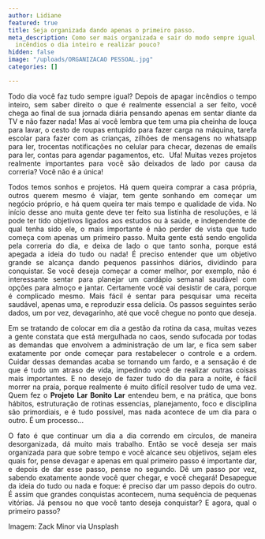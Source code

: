 ```yaml
---
author: Lidiane
featured: true
title: Seja organizada dando apenas o primeiro passo.
meta_description: Como ser mais organizada e sair do modo sempre igual, de apagar
  incêndios o dia inteiro e realizar pouco?
hidden: false
image: "/uploads/ORGANIZACAO PESSOAL.jpg"
categories: []

---
```

<p align="justify">Todo dia você faz tudo sempre igual? Depois de apagar incêndios o tempo inteiro, sem saber direito o que é realmente essencial a ser feito, você chega ao final de sua jornada diária pensando apenas em sentar diante da TV e não fazer nada! Mas aí você lembra que tem uma pia cheinha de louça para lavar, o cesto de roupas entupido para fazer carga na máquina, tarefa escolar para fazer com as crianças, zilhões de mensagens no whatsapp para ler, trocentas notificações no celular para checar, dezenas de emails para ler, contas para agendar pagamentos, etc.&nbsp; Ufa! Muitas vezes projetos realmente importantes para você são deixados de lado por causa da correria? Você não é a única!

<p align="justify">Todos temos sonhos e projetos. Há quem queira comprar a casa própria, outros querem mesmo é viajar, tem gente sonhando em começar um negócio próprio, e há quem queira ter mais tempo e qualidade de vida. No início desse ano muita gente deve ter feito sua listinha de resoluções, e lá pode ter tido objetivos ligados aos estudos ou à saúde, e independente de qual tenha sido ele, o mais importante é não perder de vista que tudo começa com apenas um primeiro passo. Muita gente está sendo engolida pela correria do dia, e deixa de lado o que tanto sonha, porque está apegada a ideia do tudo ou nada! É preciso entender que um objetivo grande se alcança dando pequenos passinhos diários, dividindo para conquistar. Se você deseja começar a comer melhor, por exemplo, não é interessante sentar para planejar um cardápio semanal saudável com opções para almoço e jantar. Certamente você vai desistir de cara, porque é complicado mesmo. Mais fácil é sentar para pesquisar uma receita saudável, apenas uma, e reproduzir essa delícia. Os passos seguintes serão dados, um por vez, devagarinho, até que você chegue no ponto que deseja.

<p align="justify">Em se tratando de colocar em dia a gestão da rotina da casa, muitas vezes a gente constata que está mergulhada no caos, sendo sufocada por todas as demandas que envolvem a administração de um lar, e fica sem saber exatamente por onde começar para restabelecer o controle e a ordem. Cuidar dessas demandas acaba se tornando um fardo, e a sensação é de que é tudo um atraso de vida, impedindo você de realizar outras coisas mais importantes. E no desejo de fazer tudo do dia para a noite, é fácil morrer na praia, porque realmente é muito difícil resolver tudo de uma vez. Quem fez o <strong>Projeto Lar Bonito Lar</strong> entendeu bem, e na prática, que bons hábitos, estruturação de rotinas essencias, planejamento, foco e disciplina são primordiais, e é tudo possível, mas nada acontece de um dia para o outro. É um processo…

<p align="justify">O fato é que continuar um dia a dia correndo em círculos, de maneira desorganizada, dá muito mais trabalho. Então se você deseja ser mais organizada para que sobre tempo e você alcance seu objetivos, sejam eles quais for, pense devagar e apenas em qual primeiro passo é importante dar, e depois de dar esse passo, pense no segundo. Dê um passo por vez, sabendo exatamente aonde você quer chegar, e você chegará! Desapegue da ideia do tudo ou nada e foque: é preciso dar um passo depois do outro. É assim que grandes conquistas acontecem, numa sequência de pequenas vitórias. Já pensou no que você tanto deseja conquistar? E agora, qual o primeiro passo?

<p>Imagem: Zack Minor via Unsplash</p>
